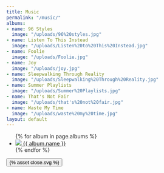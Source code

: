 ```yaml
---
title: Music
permalink: "/music/"
albums:
- name: 96 Styles
  image: "/uploads/96%20styles.jpg"
- name: Listen To This Instead
  image: "/uploads/Listen%20to%20This%20Instead.jpg"
- name: Foolie
  image: "/uploads/Foolie.jpg"
- name: Joy
  image: "/uploads/joy.jpg"
- name: Sleepwalking Through Reality
  image: "/uploads/Sleepwalking%20Through%20Reality.jpg"
- name: Summer Playlists
  image: "/uploads/Summer%20Playlists.jpg"
- name: That's Not Fair
  image: "/uploads/that's%20not%20fair.jpg"
- name: Waste My Time
  image: "/uploads/waste%20my%20time.jpg"
layout: default
---
```


<div class="container music">
<ul class="albums">
  {% for album in page.albums %}
  <li class="album">
   <a href="{{album.link}}">
      <img class="album-image" src="{{ album.image }}" />
      <span class="album-name">{{ album.name }}</span>
  </a>
  </li>
  {% endfor %}
</ul>

<div class="video-overlay hidden">
  <button class="close">{% asset close.svg %}</button>
  <div class="youtube-embed">
    <iframe src="" class="nivo-lightbox-youtube" frameborder="0" vspace="0" hspace="0" scrolling="auto"></iframe>
  </div>
  <span class="nivo-lightbox-title-wrap"></span>
</div>
